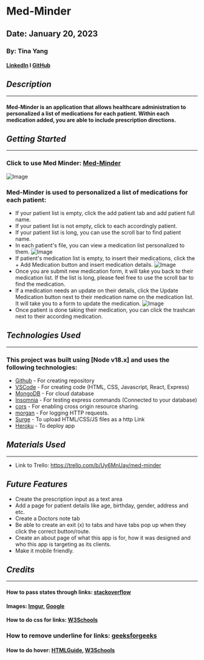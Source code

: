 # Med-Minder
## Date: January 20, 2023
### By: Tina Yang
#### [LinkedIn](https://www.linkedin.com/in/yang-tina/) l [GitHub](https://github.com/tinayang15)

## ***Description***
***
#### Med-Minder is an application that allows healthcare administration to personalized a list of medications for each patient. Within each medication added, you are able to include prescription directions.

## ***Getting Started***
***
### Click to use Med Minder: [Med-Minder](https://med-minder.herokuapp.com/)

![Image](https://i.imgur.com/U0BKgfX.png)
### Med-Minder is used to personalized a list of medications for each patient:
* If your patient list is empty, click the add patient tab and add patient full name.
* If your patient list is not empty, click to each accordingly patient.
* If your patient list is long, you can use the scroll bar to find patient name.
* In each patient's file, you can view a medication list personalized to them.
![Image](https://i.imgur.com/eV9nEuJ.png)
* If patient's medication list is empty, to insert their medications, click the + Add Medication button and insert medication details.
![Image](https://i.imgur.com/NygtdS2.png)
* Once you are submit new medication form, it will take you back to their medication list. If the list is long, please feel free to use the scroll bar to find the medication.
* If a medication needs an update on their details, click the Update Medication button next to their medication name on the medication list. It will take you to a form to update the medication.
![Image](https://i.imgur.com/gC8ZX4o.png)
* Once patient is done taking their medication, you can click the trashcan next to their according medication. 

## ***Technologies Used***
***
### This project was built using  [Node v18.x] and uses the following technologies:
* [Github](https://github.com/) - For creating repository
* [VSCode](https://code.visualstudio.com/) - For creating code (HTML, CSS, Javascript, React, Express)
* [MongoDB](https://www.mongodb.com/cloud/atlas/lp/try4?utm_content=rlsavisitor&utm_source=google&utm_campaign=search_gs_pl_evergreen_atlas_core_retarget-brand_gic-null_amers-us-ca_ps-all_desktop_eng_lead&utm_term=mongodb&utm_medium=cpc_paid_search&utm_ad=e&utm_ad_campaign_id=14291004479&adgroup=128837427347&cq_cmp=14291004479&gclid=CjwKCAiArY2fBhB9EiwAWqHK6ojEvQyb-6P-jwBIIENwDlR1nzXX1m7MZWBhenUOqTiZyUdZXExhGxoCFn8QAvD_BwE) - For cloud database
* [Insomnia](https://insomnia.rest/download) - For testing express commands (Connected to your database)
* [cors](https://www.npmjs.com/package/cors) - For enabling cross origin resource sharing.
* [morgan](https://www.npmjs.com/package/morgan) - For logging HTTP requests.
* [Surge](https://surge.sh/) - To upload HTML/CSS/JS files as a http Link
* [Heroku](https://www.heroku.com) - To deploy app

## ***Materials Used***
***
* Link to Trello: https://trello.com/b/Uy6MnUay/med-minder

## ***Future Features***
* Create the prescription input as a text area
* Add a page for patient details like age, birthday, gender, address and etc.
* Create a Doctors note tab
* Be able to create an exit (x) to tabs and have tabs pop up when they click the correct button/route.
* Create an about page of what this app is for, how it was designed and who this app is targeting as its clients.
* Make it mobile friendly.
## ***Credits***
***
#### How to pass states through links: [stackoverflow](https://stackoverflow.com/questions/47484406/how-to-pass-multiple-state-through-link-in-reactjs)
#### Images: [Imgur](https://imgur.com/), [Google](https://www.google.com/)
#### How to do css for links: [W3Schools](https://www.w3schools.com/css/css_link.asp)
### How to remove underline for links: [geeksforgeeks](https://www.geeksforgeeks.org/how-to-remove-underline-for-anchors-tag-using-css/)
#### How to do hover: [HTMLGuide](https://html.form.guide/web-form-widget/css3-button-hover-effects/), [W3Schools](https://www.w3schools.com/css/css3_buttons.asp)


